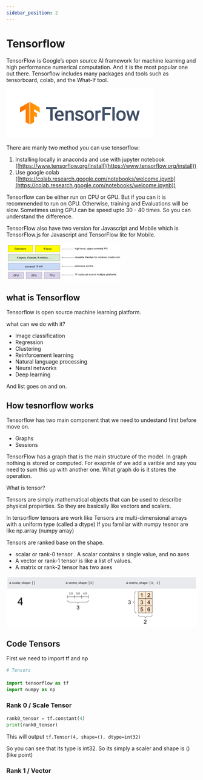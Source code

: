 ```yaml
---
sidebar_position: 2
---
```


# Tensorflow

TensorFlow is Google’s open source AI framework for machine learning and high performance numerical computation. And it is the most popular one out there.
Tensorflow includes many packages and tools such as tensorboard, colab, and the What-If tool.

![](../../assets/img/machine-learning/Python_Packages/img_7.png)

There are manly two method you can use tensorflow:
1. Installing locally in anaconda and use with jupyter notebook ([https://www.tensorflow.org/install](https://www.tensorflow.org/install))
2. Use google colab ([https://colab.research.google.com/notebooks/welcome.ipynb](https://colab.research.google.com/notebooks/welcome.ipynb))

Tensorflow can be either run on CPU or GPU. But if you can it is recommended to run on GPU. Otherwise, training and Evaluations will be slow. Sometimes using GPU can be speed upto 30 - 40 times. So you can understand the difference.

TensorFlow also have two version for Javascript and Mobile which is TensorFlow.js for Javascript and TensorFlow lite for Mobile.

![](../../assets/img/machine-learning/Basics/img_7.png)

## what is Tensorflow

Tensorflow is open source machine learning platform.

what can we do with it?
- Image classification
- Regression
- Clustering
- Reinforcement learning
- Natural language processing
- Neural networks
- Deep learning

And list goes on and on.

## How tesnorflow works

Tensorflow has two main component that we need to undestand first before move on.

- Graphs
- Sessions

TensorFlow has a graph that is the main structure of the model. In graph nothing is stored or computed.
For exapmle of we add a varible and say you need to sum this up with another one. What graph do is it stores the operation.

What is tensor?

Tensors are simply mathematical objects that can be used to describe physical properties.
So they are basically like vectors and scalers.

In tensorflow tensors are work like Tensors are multi-dimensional arrays with a uniform type (called a dtype)
If you familiar with numpy tesnor are like np.array (numpy array)

Tensors are ranked base on the shape.

- scalar or rank-0 tensor . A scalar contains a single value, and no axes
- A vector or rank-1 tensor is like a list of values.
- A matrix or rank-2 tensor has two axes

![](../../assets/img/machine-learning/Basics/img_8.png)


## Code Tensors

First we need to import tf and np
`````py
# Tensors

import tensorflow as tf
import numpy as np
`````

### Rank 0 / Scale Tensor
`````py
rank0_tensor = tf.constant(4)
print(rank0_tensor)
`````

This will output `tf.Tensor(4, shape=(), dtype=int32)`

So you can see that its type is int32. So its simply a scaler and shape is () (like point)

### Rank 1 / Vector
